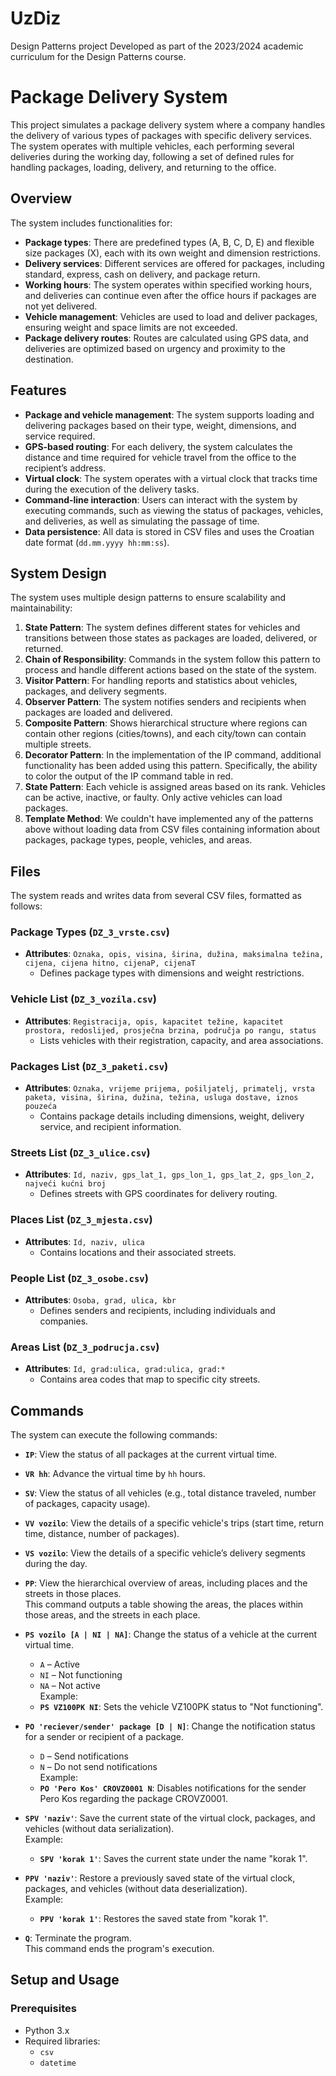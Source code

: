 # UzDiz
 Design Patterns project
 Developed as part of the 2023/2024 academic curriculum for the Design Patterns course.

# Package Delivery System

This project simulates a package delivery system where a company handles the delivery of various types of packages with specific delivery services. The system operates with multiple vehicles, each performing several deliveries during the working day, following a set of defined rules for handling packages, loading, delivery, and returning to the office.

## Overview

The system includes functionalities for:

- **Package types**: There are predefined types (A, B, C, D, E) and flexible size packages (X), each with its own weight and dimension restrictions.
- **Delivery services**: Different services are offered for packages, including standard, express, cash on delivery, and package return.
- **Working hours**: The system operates within specified working hours, and deliveries can continue even after the office hours if packages are not yet delivered.
- **Vehicle management**: Vehicles are used to load and deliver packages, ensuring weight and space limits are not exceeded.
- **Package delivery routes**: Routes are calculated using GPS data, and deliveries are optimized based on urgency and proximity to the destination.

## Features

- **Package and vehicle management**: The system supports loading and delivering packages based on their type, weight, dimensions, and service required.
- **GPS-based routing**: For each delivery, the system calculates the distance and time required for vehicle travel from the office to the recipient’s address.
- **Virtual clock**: The system operates with a virtual clock that tracks time during the execution of the delivery tasks.
- **Command-line interaction**: Users can interact with the system by executing commands, such as viewing the status of packages, vehicles, and deliveries, as well as simulating the passage of time.
- **Data persistence**: All data is stored in CSV files and uses the Croatian date format (`dd.mm.yyyy hh:mm:ss`).

## System Design

The system uses multiple design patterns to ensure scalability and maintainability:

1. **State Pattern**: The system defines different states for vehicles and transitions between those states as packages are loaded, delivered, or returned.
2. **Chain of Responsibility**: Commands in the system follow this pattern to process and handle different actions based on the state of the system.
3. **Visitor Pattern**: For handling reports and statistics about vehicles, packages, and delivery segments.
4. **Observer Pattern**: The system notifies senders and recipients when packages are loaded and delivered.
5. **Composite Pattern**: Shows hierarchical structure where regions can contain other regions (cities/towns), and each city/town can contain multiple streets.
6. **Decorator Pattern**: In the implementation of the IP command, additional functionality has been added using this pattern. Specifically, the ability to color the output of the IP command table in red.
7. **State Pattern**: Each vehicle is assigned areas based on its rank. Vehicles can be active, inactive, or faulty. Only active vehicles can load packages.
8. **Template Method**: We couldn't have implemented any of the patterns above without loading data from CSV files containing information about packages, package types, people, vehicles, and areas.

## Files

The system reads and writes data from several CSV files, formatted as follows:

### Package Types (`DZ_3_vrste.csv`)
- **Attributes**: `Oznaka, opis, visina, širina, dužina, maksimalna težina, cijena, cijena hitno, cijenaP, cijenaT`
  - Defines package types with dimensions and weight restrictions.
  
### Vehicle List (`DZ_3_vozila.csv`)
- **Attributes**: `Registracija, opis, kapacitet težine, kapacitet prostora, redoslijed, prosječna brzina, područja po rangu, status`
  - Lists vehicles with their registration, capacity, and area associations.

### Packages List (`DZ_3_paketi.csv`)
- **Attributes**: `Oznaka, vrijeme prijema, pošiljatelj, primatelj, vrsta paketa, visina, širina, dužina, težina, usluga dostave, iznos pouzeća`
  - Contains package details including dimensions, weight, delivery service, and recipient information.

### Streets List (`DZ_3_ulice.csv`)
- **Attributes**: `Id, naziv, gps_lat_1, gps_lon_1, gps_lat_2, gps_lon_2, najveći kućni broj`
  - Defines streets with GPS coordinates for delivery routing.

### Places List (`DZ_3_mjesta.csv`)
- **Attributes**: `Id, naziv, ulica`
  - Contains locations and their associated streets.

### People List (`DZ_3_osobe.csv`)
- **Attributes**: `Osoba, grad, ulica, kbr`
  - Defines senders and recipients, including individuals and companies.

### Areas List (`DZ_3_podrucja.csv`)
- **Attributes**: `Id, grad:ulica, grad:ulica, grad:*`
  - Contains area codes that map to specific city streets.

## Commands

The system can execute the following commands:

- **`IP`**: View the status of all packages at the current virtual time.
  
- **`VR hh`**: Advance the virtual time by `hh` hours.
  
- **`SV`**: View the status of all vehicles (e.g., total distance traveled, number of packages, capacity usage).
  
- **`VV vozilo`**: View the details of a specific vehicle's trips (start time, return time, distance, number of packages).
  
- **`VS vozilo`**: View the details of a specific vehicle’s delivery segments during the day.

- **`PP`**: View the hierarchical overview of areas, including places and the streets in those places.  
            This command outputs a table showing the areas, the places within those areas, and the streets in each place.

- **`PS vozilo [A | NI | NA]`**: Change the status of a vehicle at the current virtual time.  
  - `A` – Active  
  - `NI` – Not functioning  
  - `NA` – Not active  
  Example:  
  - **`PS VZ100PK NI`**: Sets the vehicle VZ100PK status to "Not functioning".

- **`PO 'reciever/sender' package [D | N]`**: Change the notification status for a sender or recipient of a package.  
  - `D` – Send notifications  
  - `N` – Do not send notifications  
  Example:  
  - **`PO 'Pero Kos' CROVZ0001 N`**: Disables notifications for the sender Pero Kos regarding the package CROVZ0001.

- **`SPV 'naziv'`**: Save the current state of the virtual clock, packages, and vehicles (without data serialization).  
  Example:  
  - **`SPV 'korak 1'`**: Saves the current state under the name "korak 1".

- **`PPV 'naziv'`**: Restore a previously saved state of the virtual clock, packages, and vehicles (without data deserialization).  
  Example:  
  - **`PPV 'korak 1'`**: Restores the saved state from "korak 1".

- **`Q`**: Terminate the program.  
  This command ends the program's execution.

## Setup and Usage

### Prerequisites
- Python 3.x
- Required libraries:
  - `csv`
  - `datetime`



